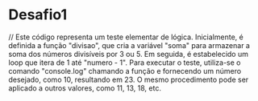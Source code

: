 # Desafio1
// Este código representa um teste elementar de lógica. Inicialmente, é definida a função "divisao", que cria a variável "soma" para armazenar a soma dos números divisíveis por 3 ou 5. Em seguida, é estabelecido um loop que itera de 1 até "numero - 1". Para executar o teste, utiliza-se o comando "console.log" chamando a função e fornecendo um número desejado, como 10, resultando em 23. O mesmo procedimento pode ser aplicado a outros valores, como 11, 13, 18, etc.
